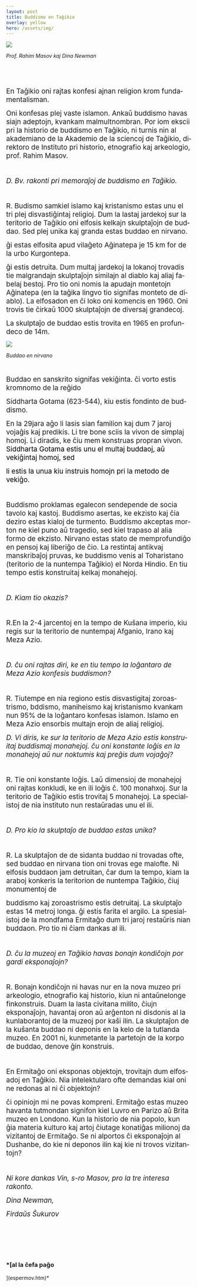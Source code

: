 ```yaml
---
layout: post
title: Buddismo en Taĝikio
overlay: yellow
hero: /assets/img/
---
```


<div class="Section1">

<span style="font-size:18.0pt;mso-ansi-language:EN-US"><span style="mso-spacerun:yes"></span><span lang="EN-US">![](buddismo.files/image002.jpg)</span></span>

<span lang="EN-US" style="font-size:18.0pt;mso-ansi-language:
EN-US"><span style="mso-spacerun:yes">
</span><span style="mso-spacerun:yes"></span><span style="mso-spacerun:yes"></span></span>*<span lang="EN-US" style="mso-ansi-language:EN-US">Prof.
<span class="SpellE">Rahim</span> <span class="SpellE">Masov</span>
<span class="SpellE">kaj</span> Dina Newman</span>*

<span lang="EN-US" style="font-size:18.0pt;mso-ansi-language:
EN-US"></span>

 

<span lang="EN-US" style="font-size:18.0pt;mso-ansi-language:
EN-US"><span style="mso-spacerun:yes">
</span><span class="SpellE"></span>

<span lang="EN-US" style="font-size:16.0pt;mso-ansi-language:
EN-US"></span>

 

<span lang="EN-US" style="font-size:14.0pt;mso-ansi-language:
EN-US">En Taĝikio <span class="SpellE">oni</span>
<span class="SpellE">rajtas</span> <span class="SpellE">konfesi</span>
<span class="SpellE">ajnan</span> religion
<span class="SpellE">krom</span>
<span class="SpellE">fundamentalisman</span>.</span>

<span class="SpellE"><span lang="EN-US" style="font-size:14.0pt;
mso-ansi-language:EN-US">Oni</span></span><span lang="EN-US" style="font-size:
14.0pt;mso-ansi-language:EN-US"> <span class="SpellE">konfesas</span>
<span class="SpellE">plej</span> <span class="SpellE">vaste</span>
<span class="SpellE">islamon</span>. <span class="SpellE">Ankaŭ</span>
<span class="SpellE">buddismo</span> <span class="SpellE">havas</span>
<span class="SpellE">siajn</span> <span class="SpellE">adeptojn</span>,
<span class="SpellE">kvankam</span>
<span class="SpellE">malmultnombran</span>.
<span class="SpellE">Por</span> <span class="SpellE">iom</span>
<span class="SpellE">ekscii</span> <span class="SpellE">pri</span> la
<span class="SpellE">historio</span> de
<span class="SpellE">buddismo</span> en Taĝikio,
<span class="SpellE">ni</span> <span class="SpellE">turnis</span>
<span class="SpellE">nin</span> al
<span class="SpellE">akademiano</span> de la
<span class="SpellE">Akademio</span> de la
<span class="SpellE">sciencoj</span> de Taĝikio,
<span class="SpellE">direktoro</span> de
<span class="SpellE">Instituto</span> <span class="SpellE">pri</span>
<span class="SpellE">historio</span>,
<span class="SpellE">etnografio</span> <span class="SpellE">kaj</span>
<span class="SpellE">arkeologio</span>,
<span class="SpellE">prof</span>. <span class="SpellE">Rahim</span>
<span class="SpellE">Masov</span>.</span>

<span lang="EN-US" style="font-size:14.0pt;mso-ansi-language:
EN-US"></span>

 

*<span lang="EN-US" style="font-size:14.0pt;mso-ansi-language:EN-US">D.<span style="mso-spacerun:yes">
</span><span class="SpellE">Bv</span>.
<span class="SpellE">rakonti</span> <span class="SpellE">pri</span>
<span class="SpellE">memoraĵoj</span> de
<span class="SpellE">buddismo</span> en Taĝikio.</span>*

<span lang="EN-US" style="font-size:14.0pt;mso-ansi-language:
EN-US"></span>

 

<span lang="EN-US" style="font-size:14.0pt;mso-ansi-language:
EN-US">R.<span style="mso-spacerun:yes">
</span><span class="SpellE">Budismo</span>
<span class="SpellE">samkiel</span> <span class="SpellE">islamo</span>
<span class="SpellE">kaj</span> <span class="SpellE">kristanismo</span>
<span class="SpellE">estas</span> <span class="SpellE">unu</span> el tri
<span class="SpellE">plej</span>
<span class="SpellE">disvastiĝintaj</span>
<span class="SpellE">religioj</span>. <span class="SpellE">Dum</span> la
<span class="SpellE">lastaj</span> <span class="SpellE">jardekoj</span>
<span class="SpellE">sur</span> la <span class="SpellE">teritorio</span>
de Taĝikio <span class="SpellE">oni</span>
<span class="SpellE">elfosis</span> <span class="SpellE">kelkajn</span>
<span class="SpellE">skulptaĵojn</span> de
<span class="SpellE">buddao</span>. <span class="SpellE">Sed</span>
<span class="SpellE">plej</span>
<span class="SpellE">unika</span><span style="mso-spacerun:yes">
</span><span class="SpellE">kaj</span>
<span class="SpellE">granda</span><span style="mso-spacerun:yes">
</span><span class="SpellE">estas</span>
<span class="SpellE">buddao</span> en
<span class="SpellE">nirvano</span>.</span>

<span class="SpellE"><span lang="EN-US" style="font-size:14.0pt;
mso-ansi-language:EN-US">ĝi</span></span><span lang="EN-US" style="font-size:
14.0pt;mso-ansi-language:EN-US"> <span class="SpellE">estas</span>
<span class="SpellE">elfosita</span> <span class="SpellE">apud</span>
<span class="SpellE">vilaĝeto</span>
<span class="SpellE">Aĝinatepa</span> <span class="SpellE">je</span> 15
km for de la <span class="SpellE">urbo</span>
<span class="SpellE">Kurgontepa</span>.</span>

<span class="SpellE"><span lang="EN-US" style="font-size:14.0pt;
mso-ansi-language:EN-US">ĝi</span></span><span lang="EN-US" style="font-size:
14.0pt;mso-ansi-language:EN-US"> <span class="SpellE">estis</span>
<span class="SpellE">detruita</span>. <span class="SpellE">Dum</span>
<span class="SpellE">multaj</span> <span class="SpellE">jardekoj</span>
la <span class="SpellE">lokanoj</span>
<span class="SpellE">trovadis</span> tie
<span class="SpellE">malgrandajn</span>
<span class="SpellE">skulptaĵojn</span>
<span class="SpellE">similajn</span> al
<span class="SpellE">diablo</span> <span class="SpellE">kaj</span>
<span class="SpellE">aliaj</span> <span class="SpellE">fabelaj</span>
<span class="SpellE">bestoj</span>. Pro <span class="SpellE">tio</span>
<span class="SpellE">oni</span> <span class="SpellE">nomis</span> la
<span class="SpellE">apudajn</span>
<span class="SpellE">montetojn</span>
<span class="SpellE">Aĝinatepa</span> (en la
<span class="SpellE">taĝika</span>
<span class="SpellE">lingvo</span><span style="mso-spacerun:yes">
</span><span class="SpellE">tio</span>
<span class="SpellE">signifas</span>
<span style="mso-spacerun:yes"></span><span class="SpellE">monteto</span>
de <span class="SpellE">diablo</span>).<span style="mso-spacerun:yes">
</span><span style="mso-spacerun:yes"></span>La
<span class="SpellE">elfosadon</span> en <span class="SpellE">ĉi</span>
<span class="SpellE">loko</span>
<span class="SpellE">oni</span><span style="mso-spacerun:yes">
</span><span class="SpellE">komencis</span> en 1960.
<span class="SpellE">Oni</span> <span class="SpellE">trovis</span> tie
<span class="SpellE">ĉirkaŭ</span> 1000
<span class="SpellE">skulptaĵojn</span> de
<span class="SpellE">diversaj</span>
<span class="SpellE">grandecoj</span>. </span>

<span lang="EN-US" style="font-size:14.0pt;mso-ansi-language:
EN-US">La <span class="SpellE">skulptaĵo</span> de
<span class="SpellE">buddao</span><span style="mso-spacerun:yes">
</span><span class="SpellE">estis</span>
<span class="SpellE">trovita</span> en 1965 en
<span class="SpellE">profundeco</span> de 14m. </span>

<span lang="DE" style="font-size:14.0pt;mso-ansi-language:
DE">![](buddismo.files/image004.jpg)</span>

<span lang="DE" style="font-size:14.0pt;mso-ansi-language:
DE"><span style="mso-spacerun:yes">
</span></span>*<span lang="DE" style="mso-ansi-language:DE">Buddao en
nirvano</span>*

*<span lang="DE" style="mso-ansi-language:DE"></span>*

 

<span lang="DE" style="font-size:14.0pt;mso-ansi-language:
DE">Buddao en sanskrito signifas<span style="mso-spacerun:yes">
</span>vekiĝinta.
</span><span class="SpellE"><span lang="EN-US" style="font-size:14.0pt;mso-ansi-language:
EN-US">ĉi</span></span><span lang="EN-US" style="font-size:14.0pt;mso-ansi-language:
EN-US"> <span class="SpellE">vorto</span>
<span class="SpellE">estis</span> <span class="SpellE">kromnomo</span>
de la <span class="SpellE">reĝido</span> </span>

<span class="SpellE"><span lang="EN-US" style="font-size:14.0pt;
mso-ansi-language:EN-US">Siddharta</span></span><span lang="EN-US" style="font-size:14.0pt;mso-ansi-language:EN-US">
<span class="SpellE">Gotama</span> (623-544),
<span class="SpellE">kiu</span> <span class="SpellE">estis</span>
<span class="SpellE">fondinto</span> de
<span class="SpellE">buddismo</span>.</span>

<span lang="EN-US" style="font-size:14.0pt;mso-ansi-language:EN-US">En
la 29jara <span class="SpellE">aĝo</span> <span class="SpellE">li</span>
<span class="SpellE">lasis</span> <span class="SpellE">sian</span>
<span class="SpellE">familion</span> <span class="SpellE">kaj</span>
<span class="SpellE">dum</span> 7 <span class="SpellE">jaroj</span>
<span class="SpellE">vojaĝis</span> <span class="SpellE">kaj</span>
<span class="SpellE">predikis</span>. Li <span class="SpellE">tre</span>
bone <span class="SpellE">sciis</span> la
<span class="SpellE">vivon</span> de <span class="SpellE">simplaj</span>
<span class="SpellE">homoj</span>. Li
<span class="SpellE">diradis</span>, <span class="SpellE">ke</span>
<span class="SpellE">ĉiu</span> <span class="SpellE">mem</span>
<span class="SpellE">konstruas</span>
<span class="SpellE">propran</span> <span class="SpellE">vivon</span>.
<span class="SpellE"><span style="color:black">Siddharta</span></span><span style="color:black">
<span class="SpellE">Gotama</span></span>
<span class="SpellE"><span style="color:black">estis</span></span><span style="color:black">
<span class="SpellE">unu</span> el <span class="SpellE">multaj</span>
<span class="SpellE">buddaoj</span>, aŭ
<span class="SpellE">vekiĝintaj</span>
<span class="SpellE">homoj</span>,
<span class="SpellE">sed</span></span></span>

<span class="SpellE"><span lang="EN-US" style="font-size:14.0pt;color:black;mso-ansi-language:
EN-US">li</span></span><span lang="EN-US" style="font-size:14.0pt;color:black;
mso-ansi-language:EN-US"> <span class="SpellE">estis</span> la
<span class="SpellE">unua</span> <span class="SpellE">kiu</span>
<span class="SpellE">instruis</span> <span class="SpellE">homojn</span>
<span class="SpellE">pri</span> la <span class="SpellE">metodo</span> de
<span class="SpellE">vekiĝo</span>.</span>

<span lang="EN-US" style="font-size:14.0pt;mso-ansi-language:
EN-US"></span>

 

<span class="SpellE"><span lang="EN-US" style="font-size:14.0pt;
mso-ansi-language:EN-US">Buddismo</span></span><span lang="EN-US" style="font-size:14.0pt;mso-ansi-language:EN-US">
<span class="SpellE">proklamas</span>
<span class="SpellE">egalecon</span>
<span class="SpellE">sendepende</span> de
<span style="mso-spacerun:yes"></span><span class="SpellE">socia</span>
<span class="SpellE">tavolo</span> <span class="SpellE">kaj</span>
<span class="SpellE">kastoj</span>.
<span style="mso-spacerun:yes"></span><span class="SpellE">Buddismo</span>
<span class="SpellE">asertas</span>, <span class="SpellE">ke</span>
<span class="SpellE">ekzisto</span> <span class="SpellE">kaj</span>
<span class="SpellE">ĉia</span> <span class="SpellE">deziro</span>
<span class="SpellE">estas</span> <span class="SpellE">kialoj</span> de
<span class="SpellE">turmento</span>.
<span class="SpellE">Buddismo</span>
<span class="SpellE">akceptas</span> <span class="SpellE">morton</span>
<span class="SpellE">ne</span> <span class="SpellE">kiel</span>
<span class="SpellE">puno</span> aŭ
<span class="SpellE">tragedio</span>, <span class="SpellE">sed</span>
<span class="SpellE">kiel</span> <span class="SpellE">trapaso</span> al
<span class="SpellE">alia</span> <span class="SpellE">formo</span> de
<span class="SpellE">ekzisto</span>. <span class="SpellE">Nirvano</span>
<span class="SpellE">estas</span> <span class="SpellE">stato</span> de
<span class="SpellE">memprofundiĝo</span><span style="mso-spacerun:yes">
</span>en <span class="SpellE">pensoj</span>
<span class="SpellE">kaj</span> <span class="SpellE">liberiĝo</span> de
<span class="SpellE">ĉio</span>. La
<span class="SpellE">restintaj</span>
<span class="SpellE">antikvaj</span>
<span class="SpellE">manskribaĵoj</span>
<span class="SpellE">pruvas</span>, <span class="SpellE">ke</span>
<span class="SpellE">buddismo</span> <span class="SpellE">venis</span>
al <span class="SpellE">Toharistano</span>
(<span class="SpellE">teritorio</span> de la
<span class="SpellE">nuntempa</span> Taĝikio) el
<span class="SpellE">Norda</span> <span class="SpellE">Hindio</span>. En
<span class="SpellE">tiu</span> tempo <span class="SpellE">estis</span>
<span class="SpellE">konstruitaj</span>
<span class="SpellE">kelkaj</span>
<span class="SpellE">monahejoj</span>.</span>

<span lang="EN-US" style="font-size:14.0pt;mso-ansi-language:
EN-US"></span>

 

*<span lang="EN-US" style="font-size:14.0pt;mso-ansi-language:EN-US">D.<span style="mso-spacerun:yes">
</span><span class="SpellE">Kiam</span> <span class="SpellE">tio</span>
<span class="SpellE">okazis</span>?</span>*

<span lang="EN-US" style="font-size:14.0pt;mso-ansi-language:
EN-US"></span>

 

<span lang="EN-US" style="font-size:14.0pt;mso-ansi-language:
EN-US">R.<span style="mso-spacerun:yes"></span>En la 2-4
<span class="SpellE">jarcentoj</span> en la tempo
de<span style="mso-spacerun:yes">
</span><span class="SpellE">Kuŝana</span>
<span class="SpellE">imperio</span>, <span class="SpellE">kiu</span>
<span class="SpellE">regis</span> <span class="SpellE">sur</span> la
<span class="SpellE">teritorio</span> de
<span class="SpellE">nuntempaj</span>
<span class="SpellE">Afganio</span>, <span class="SpellE">Irano</span>
<span class="SpellE">kaj</span> Meza
<span class="SpellE">Azio</span>.</span>

<span lang="EN-US" style="font-size:14.0pt;mso-ansi-language:
EN-US"></span>

 

*<span lang="EN-US" style="font-size:14.0pt;mso-ansi-language:EN-US">D.<span style="mso-spacerun:yes">
</span><span class="SpellE">ĉu</span> <span class="SpellE">oni</span>
<span class="SpellE">rajtas</span> <span class="SpellE">diri</span>,
<span class="SpellE">ke</span> en <span class="SpellE">tiu</span> tempo
la <span class="SpellE">loĝantaro</span> de Meza
<span class="SpellE">Azio</span> <span class="SpellE">konfesis</span>
<span class="SpellE">buddismon</span>?</span>*

<span lang="EN-US" style="font-size:14.0pt;mso-ansi-language:
EN-US"></span>

 

<span lang="EN-US" style="font-size:14.0pt;mso-ansi-language:
EN-US">R.<span style="mso-spacerun:yes">
</span><span class="SpellE">Tiutempe</span> en
<span class="SpellE">nia</span> <span class="SpellE">regiono</span>
<span class="SpellE">estis</span>
<span class="SpellE">disvastigitaj</span>
<span class="SpellE">zoroastrismo</span>,
<span class="SpellE">bddismo</span>,
<span class="SpellE">maniheismo</span> <span class="SpellE">kaj</span>
<span class="SpellE">kristanismo</span><span style="mso-spacerun:yes">
</span><span class="SpellE">kvankam</span> nun 95% de la
<span class="SpellE">loĝantaro</span>
<span class="SpellE">konfesas</span>
<span class="SpellE">islamon</span>. <span class="SpellE">Islamo</span>
en Meza <span class="SpellE">Azio</span>
<span class="SpellE">ensorbis</span> <span class="SpellE">multajn</span>
<span class="SpellE">erojn</span> de <span class="SpellE">aliaj</span>
<span class="SpellE">religioj</span>.</span>

*<span lang="EN-US" style="font-size:14.0pt;mso-ansi-language:EN-US">D.<span style="mso-spacerun:yes">
</span>Vi <span class="SpellE">diris</span>,
<span class="SpellE">ke</span> <span class="SpellE">sur</span> la
<span class="SpellE">teritorio</span> de Meza
<span class="SpellE">Azio</span> <span class="SpellE">estis</span>
<span class="SpellE">konstruitaj</span>
<span class="SpellE">buddismaj</span>
<span class="SpellE">monahejoj</span>. <span class="SpellE">ĉu</span>
<span class="SpellE">oni</span> <span class="SpellE">konstante</span>
<span class="SpellE">loĝis</span> en la
<span class="SpellE">monahejoj</span> aŭ <span class="SpellE">nur</span>
<span class="SpellE">noktumis</span>
<span class="SpellE">kaj</span><span style="mso-spacerun:yes">
</span><span class="SpellE">preĝis</span>
<span class="SpellE">dum</span></span>*<span lang="EN-US" style="font-size:14.0pt;
mso-ansi-language:EN-US">
<span class="SpellE">*vojaĝoj*</span>*?*</span>

<span lang="EN-US" style="font-size:14.0pt;mso-ansi-language:
EN-US"></span>

 

<span lang="EN-US" style="font-size:14.0pt;mso-ansi-language:
EN-US">R.<span style="mso-spacerun:yes"> </span>Tie
<span class="SpellE">oni</span> <span class="SpellE">konstante</span>
<span class="SpellE">loĝis</span>. <span class="SpellE">Laŭ</span>
<span class="SpellE">dimensioj</span> de
<span class="SpellE">monahejoj</span> <span class="SpellE">oni</span>
<span class="SpellE">rajtas</span> <span class="SpellE">konkludi</span>,
<span class="SpellE">ke</span> en <span class="SpellE">ili</span>
<span class="SpellE">loĝis</span> <span class="SpellE">ĉ</span>. 100
<span class="SpellE">monahxoj</span>. <span class="SpellE">Sur</span> la
<span class="SpellE">teritorio</span> de Taĝikio
<span class="SpellE">estis</span> <span class="SpellE">trovitaj</span> 5
<span class="SpellE">monahejoj</span>. La
<span class="SpellE">specialistoj</span>
de<span style="mso-spacerun:yes"> </span><span class="SpellE">nia</span>
<span class="SpellE">instituto</span> nun
<span class="SpellE">restaŭradas</span>
<span class="SpellE">unu</span><span style="mso-spacerun:yes"> </span>el
<span class="SpellE">ili</span>.</span>

<span lang="EN-US" style="font-size:14.0pt;mso-ansi-language:
EN-US"></span>

 

*<span lang="EN-US" style="font-size:14.0pt;mso-ansi-language:EN-US">D.<span style="mso-spacerun:yes">
</span>Pro <span class="SpellE">kio</span> la
<span class="SpellE">skulptaĵo</span> de
<span class="SpellE">buddao</span> <span class="SpellE">estas</span>
<span class="SpellE">unika</span>?</span>*

<span lang="EN-US" style="font-size:14.0pt;mso-ansi-language:
EN-US"></span>

 

<span lang="EN-US" style="font-size:14.0pt;mso-ansi-language:
EN-US">R.<span style="mso-spacerun:yes"> </span>La
<span class="SpellE">skulptaĵon</span> de<span style="mso-spacerun:yes">
</span><span class="SpellE">de</span>
<span class="SpellE">sidanta</span> <span class="SpellE">buddao</span>
<span class="SpellE">ni</span> <span class="SpellE">trovadas</span>
<span class="SpellE">ofte</span>, <span class="SpellE">sed</span>
<span class="SpellE">buddao</span> en nirvana
<span class="SpellE">tion</span> <span class="SpellE">oni</span>
<span class="SpellE">trovas</span> <span class="SpellE">ege</span>
<span class="SpellE">malofte</span>. Ni
<span class="SpellE">elfosis</span> <span class="SpellE">buddaon</span>
jam <span class="SpellE">detruitan</span>,
<span class="SpellE">ĉar</span> <span class="SpellE">dum</span> la
tempo, <span class="SpellE">kiam</span> la
<span class="SpellE">araboj</span> <span class="SpellE">konkeris</span>
la <span class="SpellE">teritorion</span> de
<span class="SpellE">nuntempa</span> Taĝikio,
<span class="SpellE">ĉiuj</span> <span class="SpellE">monumentoj</span>
de </span>

<span class="SpellE"><span lang="EN-US" style="font-size:14.0pt;
mso-ansi-language:EN-US">buddismo</span></span><span lang="EN-US" style="font-size:14.0pt;mso-ansi-language:EN-US">
<span class="SpellE">kaj</span> <span class="SpellE">zoroastrismo</span>
<span class="SpellE">estis</span>
<span class="SpellE">detruitaj</span>.<span style="mso-spacerun:yes">
</span>La <span class="SpellE">skulptaĵo</span>
<span style="mso-spacerun:yes"></span><span class="SpellE">estas</span>
14 <span class="SpellE">metroj</span> <span class="SpellE">longa</span>.
<span class="SpellE">ĝi</span> <span class="SpellE">estis</span>
<span class="SpellE">farita</span> el
<span class="SpellE">argilo</span>. La
<span class="SpellE">spesialistoj</span> de la
<span class="SpellE">mondfama</span>
<span class="SpellE">Ermitaĝo</span> <span class="SpellE">dum</span>
tri <span class="SpellE">jaroj</span><span style="mso-spacerun:yes">
</span><span class="SpellE">restaŭris</span>
<span class="SpellE">nian</span> <span class="SpellE">buddaon</span>.
Pro <span class="SpellE">tio</span> <span class="SpellE">ni</span>
<span class="SpellE">ĉiam</span> <span class="SpellE">dankas</span> al
<span class="SpellE">ili</span>.</span>

<span lang="EN-US" style="font-size:14.0pt;mso-ansi-language:
EN-US"></span>

 

*<span lang="EN-US" style="font-size:14.0pt;mso-ansi-language:EN-US">D.<span style="mso-spacerun:yes">
</span><span class="SpellE">ĉu</span> la
<span class="SpellE">muzeoj</span> en Taĝikio
<span class="SpellE">havas</span> <span class="SpellE">bonajn</span>
<span class="SpellE">kondiĉojn</span> <span class="SpellE">por</span>
<span class="SpellE">gardi</span>
<span class="SpellE">eksponaĵojn</span>?</span>*

<span lang="EN-US" style="font-size:14.0pt;mso-ansi-language:
EN-US"></span>

 

<span lang="EN-US" style="font-size:14.0pt;mso-ansi-language:
EN-US">R.
<span style="mso-spacerun:yes"></span><span class="SpellE">Bonajn</span>
<span class="SpellE">kondiĉojn</span> <span class="SpellE">ni</span>
<span class="SpellE">havas</span> <span class="SpellE">nur</span> en la
nova <span class="SpellE">muzeo</span> <span class="SpellE">pri</span>
<span class="SpellE">arkeologio</span>,
<span class="SpellE">etnografio</span> <span class="SpellE">kaj</span>
<span class="SpellE">historio</span>, <span class="SpellE">kiun</span>
<span class="SpellE">ni</span> <span class="SpellE">antaŭnelonge</span>
<span class="SpellE">finkonstruis</span>.
<span class="SpellE">Duam</span> la <span class="SpellE">lasta</span>
<span class="SpellE">civitana</span> <span class="SpellE">milito</span>,
<span class="SpellE">ĉiujn</span>
<span class="SpellE">eksponaĵojn</span>,
<span class="SpellE">havantaj</span> <span class="SpellE">oron</span> aŭ
<span class="SpellE">arĝenton</span> <span class="SpellE">ni</span>
<span class="SpellE">disdonis</span> al la
<span class="SpellE">kunlaborantoj</span> de la
<span class="SpellE">muzeoj</span> <span class="SpellE">por</span>
<span class="SpellE">kaŝi</span> <span class="SpellE">ilin</span>. La
<span class="SpellE">skulptaĵon</span> de la
<span class="SpellE">kuŝanta</span> <span class="SpellE">buddao</span>
<span class="SpellE">ni</span> <span class="SpellE">deponis</span> en la
<span class="SpellE">kelo</span> de la
<span class="SpellE">tutlanda</span> <span class="SpellE">muzeo</span>.
En 2001 <span class="SpellE">ni</span>,
<span class="SpellE">kunmetante</span> la
<span class="SpellE">partetojn</span> de la
<span class="SpellE">korpo</span> de <span class="SpellE">buddao</span>,
<span class="SpellE">denove</span> <span class="SpellE">ĝin</span>
<span class="SpellE">konstruis</span>.</span>

<span lang="EN-US" style="font-size:14.0pt;mso-ansi-language:
EN-US"></span>

 

<span lang="EN-US" style="font-size:14.0pt;mso-ansi-language:
EN-US">En <span class="SpellE">Ermitaĝo</span>
<span class="SpellE">oni</span> <span class="SpellE">eksponas</span>
<span class="SpellE">objektojn</span>,
<span class="SpellE">trovitajn</span> <span class="SpellE">dum</span>
<span class="SpellE">elfosadoj</span> en Taĝikio.
<span class="SpellE">Nia</span>
<span class="SpellE">intelektularo</span>
<span class="SpellE">ofte</span> <span class="SpellE">demandas</span>
<span class="SpellE">kial</span> <span class="SpellE">oni</span>
<span class="SpellE">ne</span> <span class="SpellE">redonas</span> al
<span class="SpellE">ni</span> <span class="SpellE">ĉi</span>
<span class="SpellE">objektojn</span>?</span>

<span class="SpellE"><span lang="EN-US" style="font-size:14.0pt;
mso-ansi-language:EN-US">ĉi</span></span><span lang="EN-US" style="font-size:
14.0pt;mso-ansi-language:EN-US"> <span class="SpellE">opiniojn</span> mi
<span class="SpellE">ne</span> <span class="SpellE">povas</span>
<span class="SpellE">kompreni</span>.
<span class="SpellE">Ermitaĝo</span> <span class="SpellE">estas</span>
<span class="SpellE">muzeo</span>
<span class="SpellE">havanta</span><span style="mso-spacerun:yes">
</span><span class="SpellE">tutmondan</span>
<span class="SpellE">signifon</span> <span class="SpellE">kiel</span>
<span class="SpellE">Luvro</span> en <span class="SpellE">Parizo</span>
aŭ Brita <span class="SpellE">muzeo</span> en
<span class="SpellE">Londono</span>. Kun la
<span class="SpellE">historio</span> de <span class="SpellE">nia</span>
<span class="SpellE">popolo</span>, kun <span class="SpellE">ĝia</span>
<span class="SpellE">materia</span> <span class="SpellE">kulturo</span>
<span class="SpellE">kaj</span> <span class="SpellE">artoj</span>
<span class="SpellE">ĉiutage</span>
<span class="SpellE">konatiĝas</span>
<span class="SpellE">milionoj</span> <span class="SpellE">da</span>
<span class="SpellE">vizitantoj</span> de
<span class="SpellE">Ermitaĝo</span>. Se <span class="SpellE">ni</span>
<span class="SpellE">alportos</span> <span class="SpellE">ĉi</span>
<span class="SpellE">eksponaĵojn</span> al Dushanbe, do
<span class="SpellE">kie</span> <span class="SpellE">ni</span>
<span class="SpellE">deponos</span>
<span class="SpellE">ilin</span><span style="mso-spacerun:yes">
</span><span class="SpellE">kaj</span><span style="mso-spacerun:yes">
</span><span class="SpellE">kie</span> <span class="SpellE">ni</span>
<span class="SpellE">trovos</span>
<span class="SpellE">vizitantojn</span>?</span>

<span lang="EN-US" style="font-size:14.0pt;mso-ansi-language:
EN-US"></span>

 

*<span lang="EN-US" style="font-size:14.0pt;mso-ansi-language:EN-US">Ni
<span class="SpellE">kore</span> <span class="SpellE">dankas</span>
<span class="SpellE">Vin</span>, s-<span class="SpellE">ro</span>
<span class="SpellE">Masov</span>,<span style="mso-spacerun:yes">
</span>pro la <span class="SpellE">tre</span>
<span class="SpellE">interesa</span>
<span class="SpellE">rakonto</span>. </span>*

*<span lang="EN-US" style="font-size:14.0pt;mso-ansi-language:EN-US"><span style="mso-spacerun:yes">
</span><span style="mso-spacerun:yes"></span><span style="mso-spacerun:yes"></span><span style="mso-spacerun:yes"></span>Dina
Newman,</span>*

*<span lang="EN-US" style="font-size:14.0pt;mso-ansi-language:EN-US"><span style="mso-spacerun:yes">
</span><span style="mso-spacerun:yes"></span><span style="mso-spacerun:yes"></span><span class="SpellE">Firdaŭs</span>
<span class="SpellE">Ŝukurov</span> </span>*

<span lang="EN-US" style="font-size:14.0pt;mso-ansi-language:EN-US"></span>

 

<span lang="EN-US" style="font-size:14.0pt;mso-ansi-language:EN-US"><span style="mso-spacerun:yes">
</span></span>

<span lang="EN-US" style="font-size:14.0pt;mso-ansi-language:EN-US"></span>

 

<span lang="EN-US" style="font-size:14.0pt;mso-ansi-language:
EN-US"></span>

 

</div>

### *[al la ĉefa paĝo  
](espermov.htm)*
